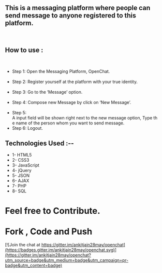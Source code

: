 <h2>This is a messaging platform where people can send message to anyone registered to this platform.</h2>

<div>
​ <h2>How to use :­­ </h2>
    <ul>
		<li>Step 1:­​ Open the Messaging Platform, OpenChat. </li>    
		<li>Step 2:­ ​Register yourself at the platform with your true identity.</li>   
		<li>Step 3:­ ​Go to the ‘Message’ option. </li>     
		<li>Step 4:­ ​Compose new Message by click on ‘New Message’.  </li> 
		<li>Step 5:­ ​A input field will be shown right next to the new message option, Type the name of the person whom you want to send message. </li>
		<li>Step 6:­ ​Logout. </li>
	</ul>
</div>
<div>

<h2>Technologies Used :--</h2>
	<ul>
		<li>1- HTML5</li>
		<li>2- CSS3</li>
		<li>3- JavaScript</li>
		<li>4- jQuery</li>
		<li>5- JSON</li>
		<li>6- AJAX</li>
		<li>7- PHP</li>
		<li>8- SQL</li>
	</ul>
</div>

<h1>
Feel free to Contribute.<br>
<br>
Fork , Code and Push<br>
</h1>

[![Join the chat at https://gitter.im/ankitjain28may/openchat](https://badges.gitter.im/ankitjain28may/openchat.svg)](https://gitter.im/ankitjain28may/openchat?utm_source=badge&utm_medium=badge&utm_campaign=pr-badge&utm_content=badge)